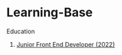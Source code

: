# Learning-Base
Education

1. [Junior Front End Developer (2022)](https://github.com/garaed/Learning-Base/blob/main/Junior%20Front%20End%20Developer%20(2022).md)
